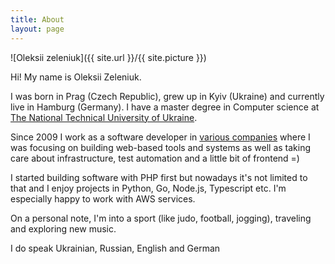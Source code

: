 ```yaml
---
title: About
layout: page
---
```

![Oleksii zeleniuk]({{ site.url }}/{{ site.picture }})


<p>
Hi! My name is Oleksii Zeleniuk.
</p>

<p>
I was born in Prag (Czech Republic), grew up in Kyiv (Ukraine) and currently live in Hamburg (Germany).
I have a master degree in Computer science at <a href="http://kpi.ua/en" target="_blank">The National Technical University of Ukraine</a>.
</p>

<p>
Since 2009 I work as a software developer in <a href="/experience">various companies</a> where I was focusing on building web-based tools and systems as well as taking care about infrastructure, test automation and a little bit of frontend =)
</p>

<p>
I started building software with PHP first but nowadays it's not limited to that and I enjoy projects in Python, Go, Node.js, Typescript etc. I'm especially happy to work with AWS services. 
<p>

<p>
On a personal note, I'm into a sport (like judo, football, jogging), traveling and exploring new music.
<p>

<p>
I do speak Ukrainian, Russian, English and German
</p>
